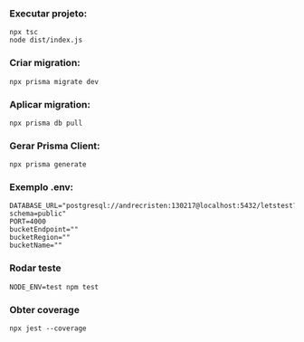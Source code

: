 ### Executar projeto: 

```
npx tsc                               
node dist/index.js
```

### Criar migration: 

```
npx prisma migrate dev
```

### Aplicar migration: 

```
npx prisma db pull
```

### Gerar Prisma Client:

```
npx prisma generate
```

### Exemplo .env:

```
DATABASE_URL="postgresql://andrecristen:130217@localhost:5432/letstest?schema=public"
PORT=4000
bucketEndpoint=""
bucketRegion=""
bucketName=""
```

### Rodar teste

```
NODE_ENV=test npm test
```

### Obter coverage 

```
npx jest --coverage   
```